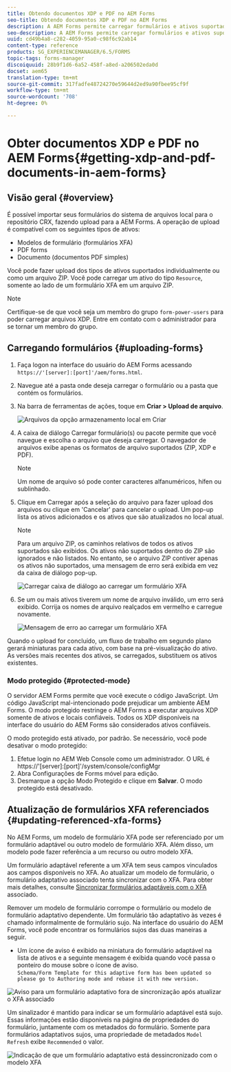 ```yaml
---
title: Obtendo documentos XDP e PDF no AEM Forms
seo-title: Obtendo documentos XDP e PDF no AEM Forms
description: A AEM Forms permite carregar formulários e ativos suportados para uso com formulários adaptáveis. Você também pode fazer upload em massa de formulários e recursos relacionados como um ZIP.
seo-description: A AEM Forms permite carregar formulários e ativos suportados para uso com formulários adaptáveis. Você também pode fazer upload em massa de formulários e recursos relacionados como um ZIP.
uuid: cd49b4a8-c282-4059-95a0-c98f6c92ab14
content-type: reference
products: SG_EXPERIENCEMANAGER/6.5/FORMS
topic-tags: forms-manager
discoiquuid: 28b9f1d6-6a52-458f-a8ed-a206502eda0d
docset: aem65
translation-type: tm+mt
source-git-commit: 317fadfe48724270e59644d2ed9a90fbee95cf9f
workflow-type: tm+mt
source-wordcount: '708'
ht-degree: 0%

---
```



# Obter documentos XDP e PDF no AEM Forms{#getting-xdp-and-pdf-documents-in-aem-forms}

## Visão geral {#overview}

É possível importar seus formulários do sistema de arquivos local para o repositório CRX, fazendo upload para a AEM Forms. A operação de upload é compatível com os seguintes tipos de ativos:

* Modelos de formulário (formulários XFA)
* PDF forms
* Documento (documentos PDF simples)

Você pode fazer upload dos tipos de ativos suportados individualmente ou como um arquivo ZIP. Você pode carregar um ativo do tipo `Resource`, somente ao lado de um formulário XFA em um arquivo ZIP.

>[!NOTE]
>
>Certifique-se de que você seja um membro do grupo `form-power-users` para poder carregar arquivos XDP. Entre em contato com o administrador para se tornar um membro do grupo.

## Carregando formulários {#uploading-forms}

1. Faça logon na interface do usuário do AEM Forms acessando `https://'[server]:[port]'/aem/forms.html`.
1. Navegue até a pasta onde deseja carregar o formulário ou a pasta que contém os formulários.
1. Na barra de ferramentas de ações, toque em **Criar > Upload de arquivo**.

   ![Arquivos da opção armazenamento local em Criar](assets/step.png)

1. A caixa de diálogo Carregar formulário(s) ou pacote permite que você navegue e escolha o arquivo que deseja carregar. O navegador de arquivos exibe apenas os formatos de arquivo suportados (ZIP, XDP e PDF).

   >[!NOTE]
   >
   >Um nome de arquivo só pode conter caracteres alfanuméricos, hífen ou sublinhado.

1. Clique em Carregar após a seleção do arquivo para fazer upload dos arquivos ou clique em &#39;Cancelar&#39; para cancelar o upload. Um pop-up lista os ativos adicionados e os ativos que são atualizados no local atual.

   >[!NOTE]
   >
   >Para um arquivo ZIP, os caminhos relativos de todos os ativos suportados são exibidos. Os ativos não suportados dentro do ZIP são ignorados e não listados. No entanto, se o arquivo ZIP contiver apenas os ativos não suportados, uma mensagem de erro será exibida em vez da caixa de diálogo pop-up.

   ![Carregar caixa de diálogo ao carregar um formulário XFA](assets/upload-scr.png)

1. Se um ou mais ativos tiverem um nome de arquivo inválido, um erro será exibido. Corrija os nomes de arquivo realçados em vermelho e carregue novamente.

   ![Mensagem de erro ao carregar um formulário XFA](assets/upload-scr-err.png)

Quando o upload for concluído, um fluxo de trabalho em segundo plano gerará miniaturas para cada ativo, com base na pré-visualização do ativo. As versões mais recentes dos ativos, se carregados, substituem os ativos existentes.

### Modo protegido {#protected-mode}

O servidor AEM Forms permite que você execute o código JavaScript. Um código JavaScript mal-intencionado pode prejudicar um ambiente AEM Forms. O modo protegido restringe o AEM Forms a executar arquivos XDP somente de ativos e locais confiáveis. Todos os XDP disponíveis na interface do usuário do AEM Forms são considerados ativos confiáveis.

O modo protegido está ativado, por padrão. Se necessário, você pode desativar o modo protegido:

1. Efetue login no AEM Web Console como um administrador. O URL é https://&#39;[server]:[port]&#39;/system/console/configMgr
1. Abra Configurações de Forms móvel para edição.
1. Desmarque a opção Modo Protegido e clique em **Salvar**. O modo protegido está desativado.

## Atualização de formulários XFA referenciados {#updating-referenced-xfa-forms}

No AEM Forms, um modelo de formulário XFA pode ser referenciado por um formulário adaptável ou outro modelo de formulário XFA. Além disso, um modelo pode fazer referência a um recurso ou outro modelo XFA.

Um formulário adaptável referente a um XFA tem seus campos vinculados aos campos disponíveis no XFA. Ao atualizar um modelo de formulário, o formulário adaptativo associado tenta sincronizar com o XFA. Para obter mais detalhes, consulte [Sincronizar formulários adaptáveis com o XFA](../../forms/using/synchronizing-adaptive-forms-xfa.md) associado.

Remover um modelo de formulário corrompe o formulário ou modelo de formulário adaptativo dependente. Um formulário tão adaptativo às vezes é chamado informalmente de formulário sujo. Na interface do usuário do AEM Forms, você pode encontrar os formulários sujos das duas maneiras a seguir.

* Um ícone de aviso é exibido na miniatura do formulário adaptável na lista de ativos e a seguinte mensagem é exibida quando você passa o ponteiro do mouse sobre o ícone de aviso.\
   `Schema/Form Template for this adaptive form has been updated so please go to Authoring mode and rebase it with new version.`

![Aviso para um formulário adaptativo fora de sincronização após atualizar o XFA associado](assets/dirtyaf.png)

Um sinalizador é mantido para indicar se um formulário adaptável está sujo. Essas informações estão disponíveis na página de propriedades do formulário, juntamente com os metadados do formulário. Somente para formulários adaptativos sujos, uma propriedade de metadados `Model Refresh` exibe `Recommended` o valor.

![Indicação de que um formulário adaptativo está dessincronizado com o modelo XFA](assets/model-refresh.png)

